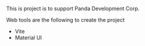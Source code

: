 This is project is to support Panda Development Corp.

Web tools are the following to create the project
* Vite
* Material UI

